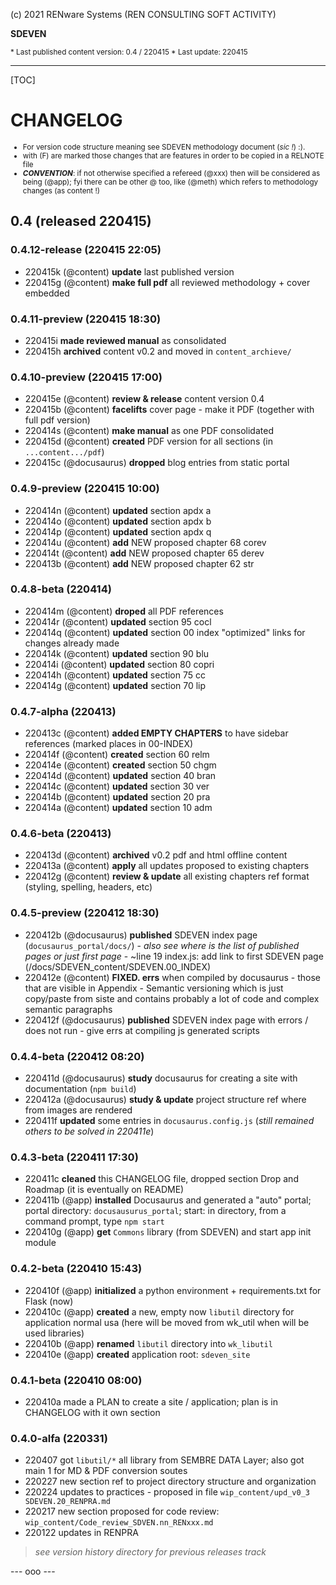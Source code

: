 (c) 2021 RENware Systems (REN CONSULTING SOFT ACTIVITY)

**SDEVEN**

<small>
* Last published content version: 0.4 / 220415    
* Last update: 220415
</small>

***

[TOC]

# CHANGELOG

<small>

* For version code structure meaning see SDEVEN methodology document (*sic !*) :).
* with (F) are marked those changes that are features in order to be copied in a RELNOTE file
* ***CONVENTION***: if not otherwise specified a refereed (@xxx) then will be considered as being (@app); fyi there can be other @ too, like (@meth) which refers to methodology changes (as content !)
</small>

## 0.4 (released 220415)

### 0.4.12-release (220415 22:05)

* 220415k (@content) **update** last published version
* 220415g (@content) **make full pdf** all reviewed methodology + cover embedded 

### 0.4.11-preview (220415 18:30)

* 220415i **made reviewed manual** as consolidated
* 220415h **archived** content v0.2 and moved in `content_archieve/`

### 0.4.10-preview (220415 17:00)

* 220415e (@content) **review & release** content version 0.4
* 220415b (@content) **facelifts** cover page - make it PDF (together with full pdf version)
* 220414s (@content) **make manual** as one PDF consolidated
* 220415d (@content) **created** PDF version for all sections (in `...content.../pdf`)
* 220415c (@docusaurus) **dropped** blog entries from static portal

### 0.4.9-preview (220415 10:00)

* 220414n (@content) **updated** section apdx a
* 220414o (@content) **updated** section apdx b
* 220414p (@content) **updated** section apdx q
* 220414u (@content) **add** NEW proposed chapter 68 corev
* 220414t (@content) **add** NEW proposed chapter 65 derev
* 220413b (@content) **add** NEW proposed chapter 62 str

### 0.4.8-beta (220414)

* 220414m (@content) **droped** all PDF references
* 220414r (@content) **updated** section 95 cocl
* 220414q (@content) **updated** section 00 index "optimized" links for changes already made
* 220414k (@content) **updated** section 90 blu
* 220414i (@content) **updated** section 80 copri
* 220414h (@content) **updated** section 75 cc
* 220414g (@content) **updated** section 70 lip

### 0.4.7-alpha (220413)

* 220413c (@content) **added EMPTY CHAPTERS** to have sidebar references (marked places in 00-INDEX)
* 220414f (@content) **created** section 60 relm
* 220414e (@content) **created** section 50 chgm
* 220414d (@content) **updated** section 40 bran
* 220414c (@content) **updated** section 30 ver
* 220414b (@content) **updated** section 20 pra
* 220414a (@content) **updated** section 10 adm 

### 0.4.6-beta (220413)

* 220413d (@content) **archived** v0.2  pdf and html offline content
* 220413a (@content) **apply** all updates proposed to existing chapters
* 220412g (@content) **review & update** all existing chapters ref format (styling, spelling, headers, etc)

### 0.4.5-preview (220412 18:30)

* 220412b (@docusaurus) **published** SDEVEN index page (`docusaurus_portal/docs/`) - *also see where is the list of published pages or just first page* - ~line 19 index.js: add link to first SDEVEN page (/docs/SDEVEN_content/SDEVEN.00_INDEX)
* 220412e (@content) **FIXED. errs** when compiled by docusaurus - those that are visible in Appendix - Semantic versioning which is just copy/paste from siste and contains probably a lot of code and complex semantic paragraphs
* 220412f (@docusaurus) **published** SDEVEN index page with errors / does not run - give errs at compiling js generated scripts

### 0.4.4-beta (220412 08:20)

* 220411d (@docusaurus) **study** docusaurus for creating a site with documentation (`npm build`)
* 220412a (@docusaurus) **study & update** project structure ref where from images are rendered
* 220411f **updated** some entries in `docusaurus.config.js` (*still remained others to be solved in 220411e*)

### 0.4.3-beta (220411 17:30)

* 220411c **cleaned** this CHANGELOG file, dropped section Drop and Roadmap (it is eventually on README)
* 220411b (@app) **installed** Docusaurus and generated a "auto" portal; portal directory: `docusausurus_portal`; start: in directory, from a command prompt, type `npm start`
* 220410g (@app) **get** `Commons` library (from SDEVEN) and start app init module

### 0.4.2-beta (220410 15:43)

* 220410f (@app) **initialized** a python environment + requirements.txt for Flask (now)
* 220410c (@app) **created** a new, empty now `libutil` directory for application normal usa (here will be moved from wk_util when will be used libraries)
* 220410b (@app) **renamed** `libutil` directory into `wk_libutil`
* 220410e (@app) **created** application root: `sdeven_site`

### 0.4.1-beta (220410 08:00)

* 220410a made a PLAN to create a site / application; plan is in CHANGELOG with it own section

### 0.4.0-alfa (220331)

* 220407 got `libutil/*` all library from SEMBRE DATA Layer; also got main 1 for MD & PDF conversion soutes
* 220227 new section ref to project directory structure and organization
* 220224 updates to practices - proposed in file `wip_content/upd_v0_3 SDEVEN.20_RENPRA.md`
* 220217 new section proposed for code review: `wip_content/Code_review_SDVEN.nn_RENxxx.md`
* 220122 updates in RENPRA

> *see version history directory  for previous releases track*

--- ooo ---
